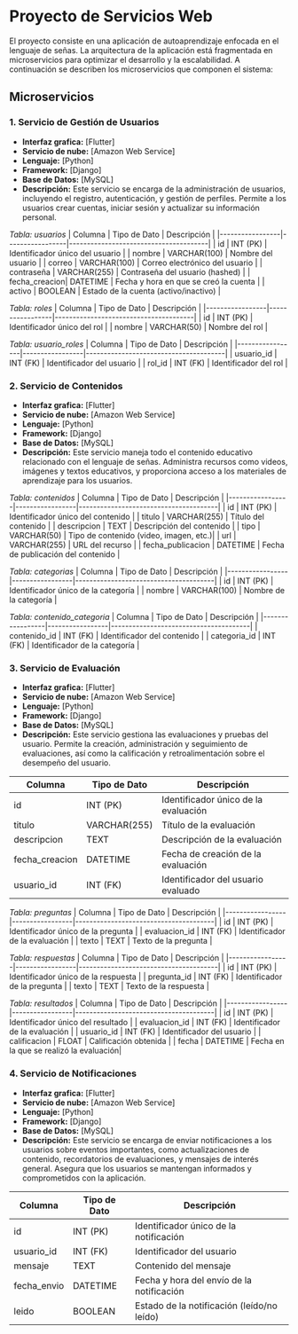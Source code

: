# Proyecto de Servicios Web
El proyecto consiste en una aplicación de autoaprendizaje enfocada en el lenguaje de señas.
La arquitectura de la aplicación está fragmentada en microservicios para optimizar el desarrollo y la escalabilidad.
A continuación se describen los microservicios que componen el sistema:

## Microservicios

### 1. Servicio de Gestión de Usuarios
- **Interfaz grafica:** [Flutter]
- **Servicio de nube:** [Amazon Web Service]
- **Lenguaje:** [Python]
- **Framework:** [Django]
- **Base de Datos:** [MySQL]
- **Descripción:**
 Este servicio se encarga de la administración de usuarios, incluyendo el registro, autenticación, y gestión de perfiles.
 Permite a los usuarios crear cuentas, iniciar sesión y actualizar su información personal.

*Tabla: usuarios*
| Columna         | Tipo de Dato    | Descripción                           |
|-----------------|-----------------|---------------------------------------|
| id            | INT (PK)      | Identificador único del usuario        |
| nombre        | VARCHAR(100)  | Nombre del usuario                     |
| correo        | VARCHAR(100)  | Correo electrónico del usuario         |
| contraseña    | VARCHAR(255)  | Contraseña del usuario (hashed)        |
| fecha_creacion| DATETIME      | Fecha y hora en que se creó la cuenta |
| activo        | BOOLEAN       | Estado de la cuenta (activo/inactivo) |

*Tabla: roles*
| Columna         | Tipo de Dato    | Descripción                           |
|-----------------|-----------------|---------------------------------------|
| id            | INT (PK)      | Identificador único del rol            |
| nombre        | VARCHAR(50)   | Nombre del rol                         |

*Tabla: usuario_roles*
| Columna         | Tipo de Dato    | Descripción                           |
|-----------------|-----------------|---------------------------------------|
| usuario_id    | INT (FK)      | Identificador del usuario              |
| rol_id        | INT (FK)      | Identificador del rol                  |

### 2. Servicio de Contenidos
- **Interfaz grafica:** [Flutter]
- **Servicio de nube:** [Amazon Web Service]
- **Lenguaje:** [Python]
- **Framework:** [Django]
- **Base de Datos:** [MySQL]
- **Descripción:**
 Este servicio maneja todo el contenido educativo relacionado con el lenguaje de señas. Administra recursos como videos, imágenes y textos educativos, y proporciona acceso a los materiales de aprendizaje para los usuarios.

*Tabla: contenidos*
| Columna         | Tipo de Dato    | Descripción                           |
|-----------------|-----------------|---------------------------------------|
| id            | INT (PK)      | Identificador único del contenido      |
| titulo        | VARCHAR(255)  | Título del contenido                   |
| descripcion   | TEXT          | Descripción del contenido              |
| tipo          | VARCHAR(50)   | Tipo de contenido (video, imagen, etc.)|
| url           | VARCHAR(255)  | URL del recurso                        |
| fecha_publicacion | DATETIME  | Fecha de publicación del contenido     |

*Tabla: categorias*
| Columna         | Tipo de Dato    | Descripción                           |
|-----------------|-----------------|---------------------------------------|
| id            | INT (PK)      | Identificador único de la categoría    |
| nombre        | VARCHAR(100)  | Nombre de la categoría                 |

*Tabla: contenido_categoria*
| Columna         | Tipo de Dato    | Descripción                           |
|-----------------|-----------------|---------------------------------------|
| contenido_id  | INT (FK)      | Identificador del contenido            |
| categoria_id  | INT (FK)      | Identificador de la categoría          |

### 3. Servicio de Evaluación
- **Interfaz grafica:** [Flutter]
- **Servicio de nube:** [Amazon Web Service]
- **Lenguaje:** [Python]
- **Framework:** [Django]
- **Base de Datos:** [MySQL]
- **Descripción:**
 Este servicio gestiona las evaluaciones y pruebas del usuario. Permite la creación, administración y seguimiento de evaluaciones, así como la calificación y retroalimentación sobre el desempeño del usuario.

| Columna         | Tipo de Dato    | Descripción                           |
|-----------------|-----------------|---------------------------------------|
| id            | INT (PK)      | Identificador único de la evaluación   |
| titulo        | VARCHAR(255)  | Título de la evaluación                |
| descripcion   | TEXT          | Descripción de la evaluación           |
| fecha_creacion| DATETIME      | Fecha de creación de la evaluación     |
| usuario_id    | INT (FK)      | Identificador del usuario evaluado     |

*Tabla: preguntas*
| Columna         | Tipo de Dato    | Descripción                           |
|-----------------|-----------------|---------------------------------------|
| id            | INT (PK)      | Identificador único de la pregunta     |
| evaluacion_id | INT (FK)      | Identificador de la evaluación         |
| texto         | TEXT          | Texto de la pregunta                  |

*Tabla: respuestas*
| Columna         | Tipo de Dato    | Descripción                           |
|-----------------|-----------------|---------------------------------------|
| id            | INT (PK)      | Identificador único de la respuesta    |
| pregunta_id   | INT (FK)      | Identificador de la pregunta           |
| texto         | TEXT          | Texto de la respuesta                 |

*Tabla: resultados*
| Columna         | Tipo de Dato    | Descripción                           |
|-----------------|-----------------|---------------------------------------|
| id            | INT (PK)      | Identificador único del resultado      |
| evaluacion_id | INT (FK)      | Identificador de la evaluación         |
| usuario_id    | INT (FK)      | Identificador del usuario              |
| calificacion  | FLOAT         | Calificación obtenida                  |
| fecha         | DATETIME      | Fecha en la que se realizó la evaluación|

### 4. Servicio de Notificaciones
- **Interfaz grafica:** [Flutter]
- **Servicio de nube:** [Amazon Web Service]
- **Lenguaje:** [Python]
- **Framework:** [Django]
- **Base de Datos:** [MySQL]
- **Descripción:**
 Este servicio se encarga de enviar notificaciones a los usuarios sobre eventos importantes, como actualizaciones de contenido, recordatorios de evaluaciones, y mensajes de interés general. Asegura que los usuarios se mantengan informados y comprometidos con la aplicación.

| Columna         | Tipo de Dato    | Descripción                           |
|-----------------|-----------------|---------------------------------------|
| id            | INT (PK)      | Identificador único de la notificación |
| usuario_id    | INT (FK)      | Identificador del usuario              |
| mensaje       | TEXT          | Contenido del mensaje                 |
| fecha_envio   | DATETIME      | Fecha y hora del envío de la notificación |
| leido         | BOOLEAN       | Estado de la notificación (leído/no leído) |
